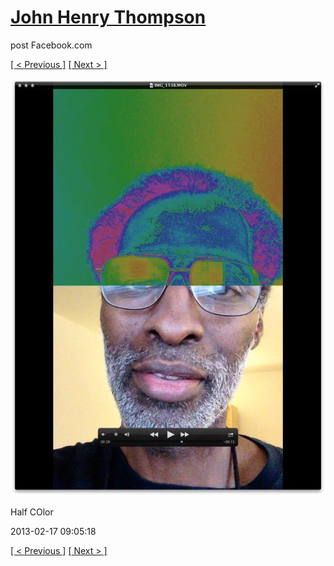 # [John Henry Thompson](../README.md)
post Facebook.com

[[ < Previous ]](2013-03-05-2.md) [[ Next > ]](2013-02-12-3.md)

[![](../media/2013-02-17/Half-COlor.jpg)](../README.md)

Half COlor

2013-02-17 09:05:18

[[ < Previous ]](2013-03-05-2.md) [[ Next > ]](2013-02-12-3.md)